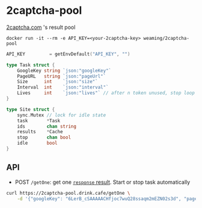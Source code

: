 # 2captcha-pool

[2captcha.com](https://2captcha.com) 's result pool

```shell
docker run -it --rm -e API_KEY=<your-2captcha-key> weaming/2captcha-pool
```

```go
API_KEY         = getEnvDefault("API_KEY", "")

type Task struct {
	GoogleKey string `json:"googleKey"`
	PageURL   string `json:"pageUrl"`
	Size      int    `json:"size"`
	Interval  int    `json:"interval"`
	Lives     int    `json:"lives"` // after n token unused, stop loop
}

type Site struct {
	sync.Mutex // lock for idle state
	task       *Task
	ids        chan string
	results    *Cache
	stop       chan bool
	idle       bool
}
```

## API

* POST `/getOne`: get one [`response` result](https://developers.google.com/recaptcha/docs/verify#api_request). Start or stop task automatically

```sh
curl https://2captcha-pool.drink.cafe/getOne \
    -d '{"googleKey": "6LerB_cSAAAAACHfjoc7wuQ28ssaqm2mEZN02s3d", "pageUrl": "https://www.google.com/recaptcha/api2/demo", "size": 2, "interval": 10, "lives": 1}'
```
